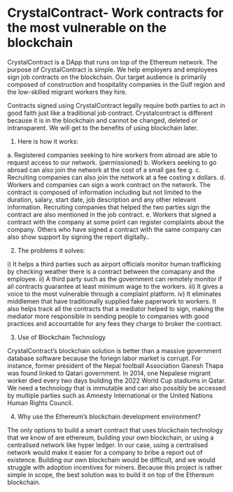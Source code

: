 # CrystalContract- Work contracts for the most vulnerable on the blockchain

CrystalContract is a DApp that runs on top of the Ethereum network. The purpose of CrystalContract is simple. We help employers and employees sign job contracts on the blockchain. Our target audience is primarily composed of construction and hospitality companies in the Gulf region and the low-skilled migrant workers they hire.

Contracts signed using CrystalContract legally require both parties to act in good faith just like a traditional job contract. Crystalcontract is different because it is in the blockchain and cannot be changed, deleted or intransparent. We will get to the benefits of using blockchain later.

1. Here is how it works:

a. Registered companies seeking to hire workers from abroad are able to request access to our network. (permissioned)
b. Workers seeking to go abroad can also join the network at the cost of a small gas fee g.
c. Recruiting companies can also join the network at a fee costing x dollars.
d. Workers and companies can sign a work contract on the network. The contract is composed of information including but not limited to the duration, salary, start date, job description and any other relevant information. Recruiting companies that helped the two parties sign the contract are also mentioned in the job contract.
e. Workers that signed a contract with the company at some point can register complaints about the company. Others who have signed a contract with the same company can also show support by signing the report digitally..


2. The problems it solves:

i) It helps a third parties such as airport officials monitor human trafficking by checking weather there is a contract between the comapany and the employee. 
ii) A third party such as the government can remotely monitor if all contracts guarantee at least minimum wage to the workers.
iii) It gives a voice to the most vulnerable through a complaint platform. 
iv) It eliminates middlemen that have traditionally supplied fake paperwork to workers. It also helps track all the contracts that a mediator helped to sign, making the mediator more responsible in sending people to  companies with good practices and accountable for any fees they charge to broker the contract.

3. Use of Blockchain Technology

CrystalContract’s blockchain solution is better than a massive government database software because the foriegn labor market is corrupt. For instance, former president of the Nepal football Association Ganesh Thapa was found linked to Qatari government. In 2014, one Nepalese migrant worker died every two days building the 2022 World Cup stadiums in Qatar. We need a technology that is immutable and can also possibly be accessed by multiple parties such as Amnesty International or the United Nations Human Rights Council.

4. Why use the Ethereum’s blockchain development environment? 

The only options to build a smart contract that uses blockchain technology that we know of are ethereum, building your own blockchain, or using a centralised network like hyper ledger. In our case, using a centralised network would make it easier for a company to bribe a report out of existence. Building our own blockchain would be difficult, and we would struggle with adoption incentives for miners. Because this project is rather simple in scope, the best solution was to build it on top of the Ethereum blockchain.



